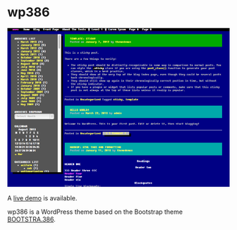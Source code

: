 wp386
=====

![Screenshot](screenshot.png?raw=true)

A [live demo](http://themes.kkob.us/wp386/) is available.

wp386 is a WordPress theme based on the Bootstrap theme [BOOTSTRA.386](https://github.com/kristopolous/BOOTSTRA.386).
